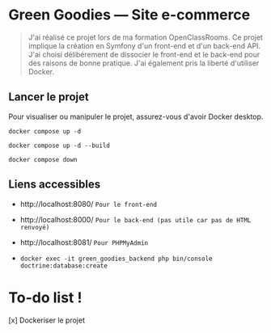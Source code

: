 # Green Goodies — Site e-commerce

> J'ai réalisé ce projet lors de ma formation OpenClassRooms. Ce projet implique la création en Symfony d'un front-end et d'un back-end API.
> J'ai choisi délibérement de dissocier le front-end et le back-end pour des raisons de bonne pratique.
> J'ai également pris la liberté d'utiliser Docker.

## Lancer le projet

Pour visualiser ou manipuler le projet, assurez-vous d'avoir Docker desktop.

`docker compose up -d`

`docker compose up -d --build`

`docker compose down`

## Liens accessibles

* http://localhost:8080/ `Pour le front-end`
* http://localhost:8000/ `Pour le back-end (pas utile car pas de HTML renvoyé)`
* http://localhost:8081/ `Pour PHPMyAdmin`

* `docker exec -it green_goodies_backend php bin/console doctrine:database:create`

# To-do list !

[x] Dockeriser le projet